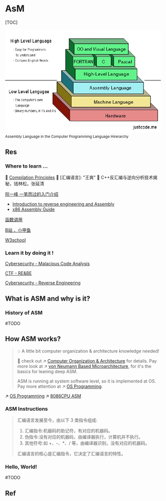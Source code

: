 # AsM

[TOC]

![](../../../../Assets/Pics/Pasted%20image%2020230227223106.png)
<small>Assembly Language in the Computer Programming Language Hirerarchy</small>


## Res
### Where to learn ...
🏫 [Compilation Principles](../🚮%20Compilation/Compilation.md)
📖 [汇编语言]: "王爽"
📖 C++反汇编与逆向分析技术揭秘，钱林松，张延清

[阮一峰 一笔而过的入门介绍](http://www.ruanyifeng.com/blog/2018/01/assembly-language-primer.html)
- [Introduction to reverse engineering and Assembly](https://kakaroto.homelinux.net/2017/11/introduction-to-reverse-engineering-and-assembly/)
- [x86 Assembly Guide](https://www.cs.virginia.edu/~evans/cs216/guides/x86.html)

[函数调用](https://zhuanlan.zhihu.com/p/24129384)

[B站 ，小甲鱼](https://www.bilibili.com/video/BV1zW411n79C?share_source=copy_web)

[W3school](https://www.w3cschool.cn/assembly/assembly-establish.html)

### Learn it by doing it !
[Cybersecurity - Malacious Code Analysis](../../../CyberSecurity/🥇%20Best%20Practice/👣%20Malacious%20Code%20Analysis/Malacious%20Code%20Analysis.md)

[CTF - RE&BE](../../../CyberSecurity/👻%20CTF/RE&BE/RE&BE.md)

[Cybersecurity - Reverse Engineering](../../../CyberSecurity/🥇%20Best%20Practice/Reverse%20Engineering/Reverse%20Engineering.md)



## What is ASM and why is it?
### History of ASM
#TODO 



## How ASM works?

>💡 A little bit computer organization & architecture knowledge needed!
>
>🔗 check out ↗ [Computer Organization & Architecture](../../Computer%20System/Computer%20Organization%20&%20Architecture/Computer%20Organization%20&%20Architecture.md) for details.
> Pay more look at ↗ [von Neumann Based Microarchitecture](../../Computer%20System/Computer%20Organization%20&%20Architecture/🧝🏻‍♀️%20von%20Neumann%20Based%20Microarchitecture/von%20Neumann%20Based%20Microarchitecture.md), for it's the basics for leaning deep ASM.
> 
> ASM is running at system software level, so it is implemented at OS. Pay more attention at ↗ [OS Programming](../../Computer%20System/Operating%20System/📟%20OS%20Programming/OS%20Programming.md).

↗ [OS Programming](../../Computer%20System/Operating%20System/📟%20OS%20Programming/OS%20Programming.md)
↗ [8086CPU ASM](X86/8086CPU%20ASM.md)

### ASM Instructions
> 汇编语言发展至今，由以下 3 类指令组成:
> 
> 1. 汇编指令:机器码的助记符，有对应的机器码。
> 2. 伪指令:没有对应的机器码，由编译器执行，计算机并不执行。
> 3. 其他符号:如 +、-、\*、/ 等，由编译器识别，没有对应的机器码。
> 
> 汇编语言的核心是汇编指令，它决定了汇编语言的特性。


### Hello, World!
#TODO 


## Ref
